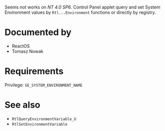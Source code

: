 Seems not works on *NT 4.0 SP6*. Control Panel applet query and set System Environment values by `Rtl...Environment` functions or directly by registry.

# Documented by

* ReactOS
* Tomasz Nowak

# Requirements

Privilege: `SE_SYSTEM_ENVIRONMENT_NAME`

# See also

* `RtlQueryEnvironmentVariable_U`
* `RtlSetEnvironmentVariable`
